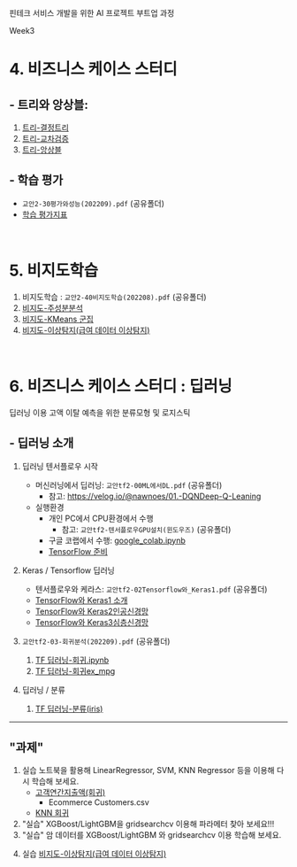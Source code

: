 핀테크 서비스 개발을 위한 AI 프로젝트 부트업 과정

Week3

# 4.  비즈니스 케이스 스터디

## - 트리와 앙상블:

1. [트리-결정트리](notebooks/4-13결정트리.ipynb)
2. [트리-교차검증](notebooks/4-14교차검증_그리드서치.ipynb)
3. [트리-앙상블](notebooks/4-15앙상블.ipynb)



## - 학습 평가
 - `교안2-30평가와성능(202209).pdf`  (공유폴더)
 -  [학습 평가지표](notebooks/4-18모델평가지표.ipynb)



<br>

# 5. 비지도학습

1. 비지도학습 : `교안2-40비지도학습(202208).pdf` (공유폴더)
2. [비지도-주성분분석](notebooks/4-21비지도-주성분분석(cancer).ipynb)
3. [비지도-KMeans 군집](notebooks/4-25비지도-군집(KMeans).ipynb)
4. [비지도-이상탐지(급여 데이터 이상탐지)](notebooks/4-27비지도-이상탐지.ipynb)

<br>

# 6. 비즈니스 케이스 스터디 : 딥러닝

딥러닝 이용 고액 이탈 예측을 위한 분류모형 및 로지스틱

## - 딥러닝 소개

1. 딥러닝 텐서플로우 시작

   - 머신러닝에서 딥러닝: `교안tf2-00ML에서DL.pdf` (공유폴더)
       - 참고: https://velog.io/@nawnoes/01.-DQNDeep-Q-Leaning
   - 실행환경
       - 개인 PC에서 CPU환경에서 수행
           - 참고: `교안tf2-텐서플로우GPU설치(윈도우즈)` (공유폴더)
       - 구글 코랩에서 수행: [google_colab.ipynb](notebooks/google_colab_matplotlib(202209).ipynb)
       - [TensorFlow 준비](notebooks/5-02TensorFlow준비.ipynb)

2. Keras / Tensorflow 딥러닝
    - 텐서플로우와 케라스: `교안tf2-02Tensorflow와_Keras1.pdf` (공유폴더)
    - [TensorFlow와 Keras1 소개](notebooks/5-10Tensorflow_Keras1.ipynb)
    - [TensorFlow와 Keras2인공신경망](notebooks/5-10Tensorflow_Keras2_인공신경망.ipynb)
    - [TensorFlow와 Keras3심층신경망](notebooks/5-10Tensorflow_Keras3_심층신경망.ipynb)


3. `교안tf2-03-회귀분석(202209).pdf` (공유폴더)
   1. [TF 딥러닝-회귀.ipynb](notebooks/5-11TF2-회귀.ipynb)
   1. [TF 딥러닝-회귀ex_mpg](notebooks/5-11회귀ex-mpg.ipynb)


4. 딥러닝 / 분류
   1. [TF 딥러닝-분류(iris)](notebooks/51-03분류ex-다항(Iris).ipynb)


---


## "과제"


1. 실습 노트북을 활용해 LinearRegressor, SVM, KNN Regressor 등을 이용해 다시 학습해 보세요.
   - [고객연간지출액(회귀)](notebooks/분석-고객연간지출액(회귀).ipynb)
       - Ecommerce Customers.csv
   - [KNN 회귀](notebooks/4-10지도-회귀ex1-KNN-0.ipynb)
2. "실습" XGBoost/LightGBM을 gridsearchcv 이용해 파라메터 찾아 보세요!!!
3. "실습" 암 데이터를 XGBoost/LightGBM 와 gridsearchcv 이용 학습해 보세요.
<!-- 사용한 `데이터분석-주가데이터(2021시가총액)`을 FinanceDataReader 를 활용해 2022년 자료를 사용해 분석해 보자. -->
4. 실습 [비지도-이상탐지(급여 데이터 이상탐지)](notebooks/4-27비지도-이상탐지.ipynb)
